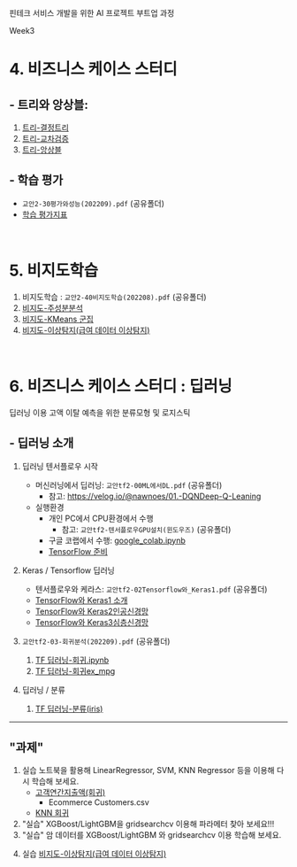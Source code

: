 핀테크 서비스 개발을 위한 AI 프로젝트 부트업 과정

Week3

# 4.  비즈니스 케이스 스터디

## - 트리와 앙상블:

1. [트리-결정트리](notebooks/4-13결정트리.ipynb)
2. [트리-교차검증](notebooks/4-14교차검증_그리드서치.ipynb)
3. [트리-앙상블](notebooks/4-15앙상블.ipynb)



## - 학습 평가
 - `교안2-30평가와성능(202209).pdf`  (공유폴더)
 -  [학습 평가지표](notebooks/4-18모델평가지표.ipynb)



<br>

# 5. 비지도학습

1. 비지도학습 : `교안2-40비지도학습(202208).pdf` (공유폴더)
2. [비지도-주성분분석](notebooks/4-21비지도-주성분분석(cancer).ipynb)
3. [비지도-KMeans 군집](notebooks/4-25비지도-군집(KMeans).ipynb)
4. [비지도-이상탐지(급여 데이터 이상탐지)](notebooks/4-27비지도-이상탐지.ipynb)

<br>

# 6. 비즈니스 케이스 스터디 : 딥러닝

딥러닝 이용 고액 이탈 예측을 위한 분류모형 및 로지스틱

## - 딥러닝 소개

1. 딥러닝 텐서플로우 시작

   - 머신러닝에서 딥러닝: `교안tf2-00ML에서DL.pdf` (공유폴더)
       - 참고: https://velog.io/@nawnoes/01.-DQNDeep-Q-Leaning
   - 실행환경
       - 개인 PC에서 CPU환경에서 수행
           - 참고: `교안tf2-텐서플로우GPU설치(윈도우즈)` (공유폴더)
       - 구글 코랩에서 수행: [google_colab.ipynb](notebooks/google_colab_matplotlib(202209).ipynb)
       - [TensorFlow 준비](notebooks/5-02TensorFlow준비.ipynb)

2. Keras / Tensorflow 딥러닝
    - 텐서플로우와 케라스: `교안tf2-02Tensorflow와_Keras1.pdf` (공유폴더)
    - [TensorFlow와 Keras1 소개](notebooks/5-10Tensorflow_Keras1.ipynb)
    - [TensorFlow와 Keras2인공신경망](notebooks/5-10Tensorflow_Keras2_인공신경망.ipynb)
    - [TensorFlow와 Keras3심층신경망](notebooks/5-10Tensorflow_Keras3_심층신경망.ipynb)


3. `교안tf2-03-회귀분석(202209).pdf` (공유폴더)
   1. [TF 딥러닝-회귀.ipynb](notebooks/5-11TF2-회귀.ipynb)
   1. [TF 딥러닝-회귀ex_mpg](notebooks/5-11회귀ex-mpg.ipynb)


4. 딥러닝 / 분류
   1. [TF 딥러닝-분류(iris)](notebooks/51-03분류ex-다항(Iris).ipynb)


---


## "과제"


1. 실습 노트북을 활용해 LinearRegressor, SVM, KNN Regressor 등을 이용해 다시 학습해 보세요.
   - [고객연간지출액(회귀)](notebooks/분석-고객연간지출액(회귀).ipynb)
       - Ecommerce Customers.csv
   - [KNN 회귀](notebooks/4-10지도-회귀ex1-KNN-0.ipynb)
2. "실습" XGBoost/LightGBM을 gridsearchcv 이용해 파라메터 찾아 보세요!!!
3. "실습" 암 데이터를 XGBoost/LightGBM 와 gridsearchcv 이용 학습해 보세요.
<!-- 사용한 `데이터분석-주가데이터(2021시가총액)`을 FinanceDataReader 를 활용해 2022년 자료를 사용해 분석해 보자. -->
4. 실습 [비지도-이상탐지(급여 데이터 이상탐지)](notebooks/4-27비지도-이상탐지.ipynb)
